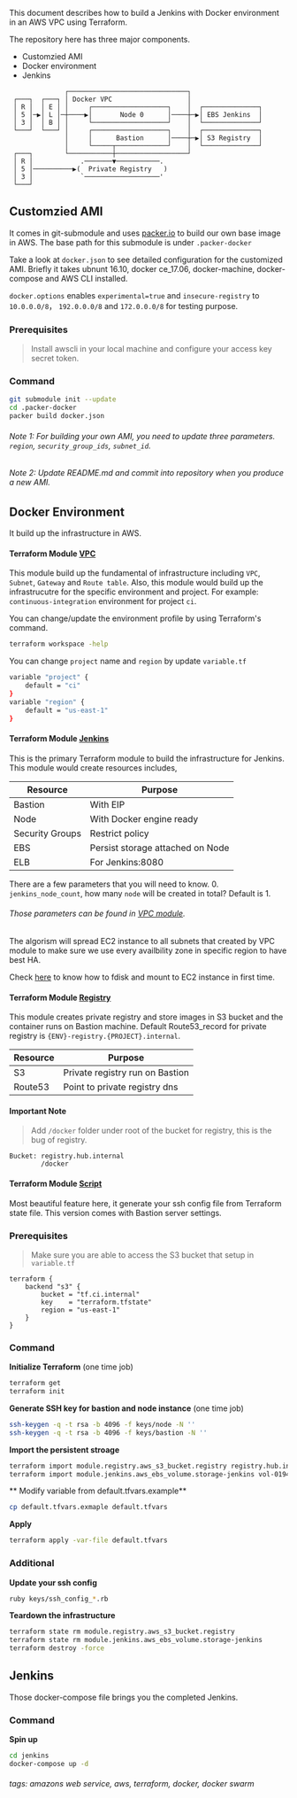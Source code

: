This document describes how to build a Jenkins with Docker environment in an AWS VPC using Terraform.

The repository here has three major components.

* Customzied AMI
* Docker environment
* Jenkins

```
              ┌──────────────────────────────┐                  
 ┌───┐  ┌───┐ │ Docker VPC                   │                  
 │ R │  │ E │ │     ┌───────────────────┐    │  ┌──────────────┐
 │ 5 │─▶│ L │─┼────▶│       Node 0      │────┼─▶│ EBS Jenkins  │
 │ 3 │  │ B │ │     └───────────────────┘    │  └──────────────┘
 └───┘  └───┘ │     ┌───────────────────┐    │  ┌──────────────┐
              │     │      Bastion      │────┼─▶│ S3 Registry  │
              │     └─────┬─────────────┘    │  └──────────────┘
 ┌───┐        └───────────┼──────────────────┘                  
 │ R │            .───────▼───────────.                         
 │ 5 │──────────▶(  Private Registry   )                        
 │ 3 │            `───────────────────'                         
 └───┘                                                          
```
## Customzied AMI
It comes in git-submodule and uses [packer.io](https://www.packer.io/) to build our own base image in AWS. The base path for this submodule is under `.packer-docker`

Take a look at `docker.json` to see detailed configuration for the customized AMI. Briefly it takes ubnunt 16.10, docker ce_17.06, docker-machine, docker-compose and AWS CLI installed.

`docker.options` enables `experimental=true` and `insecure-registry` to `10.0.0.0/8`， `192.0.0.0/8` and `172.0.0.0/8` for testing purpose.

### Prerequisites
> Install awscli in your local machine and configure your access key secret token.

### Command
```bash
git submodule init --update
cd .packer-docker
packer build docker.json
```

###### Note 1: For building your own AMI, you need to update three parameters. `region`, `security_group_ids`, `subnet_id`.
###### Note 2: Update README.md and commit into repository when you produce a new AMI.

## Docker Environment
It build up the infrastructure in AWS.
#### Terraform Module [VPC](https://github.com/lancekuo/tf-vpc)
This module build up the fundamental of infrastructure including `VPC`, `Subnet`, `Gateway` and `Route table`.
Also, this module would build up the infrastrucutre for the specific environment and project. For example: `continuous-integration` environment for project `ci`.

You can change/update the environment profile by using Terraform's command.
```bash
terraform workspace -help
```

You can change `project` name and `region` by update `variable.tf`
```bash
variable "project" {
    default = "ci"
}
variable "region" {
    default = "us-east-1"
}
```

#### Terraform Module [Jenkins](https://github.com/lancekuo/tf-jenkins)
This is the primary Terraform module to build the infrastructure for Jenkins. This module would create resources includes,

| Resource        | Purpose                          |
|-----------------|----------------------------------|
| Bastion         | With EIP                         |
| Node            | With Docker engine ready         |
| Security Groups | Restrict policy                  |
| EBS             | Persist storage attached on Node |
| ELB             | For Jenkins:8080                 |

There are a few parameters that you will need to know.
0. `jenkins_node_count`, how many `node` will be created in total? Default is 1.

###### Those parameters can be found in [VPC module](https://github.com/lancekuo/tf-vpc).

The algorism will spread EC2 instance to all subnets that created by VPC module to make sure we use every availbility zone in specific region to have best HA.

Check [here](https://github.com/lancekuo/tf-jenkins/blob/master/ebs.tf) to know how to fdisk and mount to EC2 instance in first time.

#### Terraform Module [Registry](https://github.com/lancekuo/tf-registry)
This module creates private registry and store images in S3 bucket and the container runs on Bastion machine.
Default Route53_record for private registry is `{ENV}-registry.{PROJECT}.internal`.

| Resource | Purpose                          |
|----------|----------------------------------|
| S3       | Private registry run on Bastion  |
| Route53  | Point to private registry dns    |

#### Important Note
> Add `/docker` folder under root of the bucket for registry, this is the bug of registry.
```hcl
Bucket: registry.hub.internal
        /docker
```

#### Terraform Module [Script](https://github.com/lancekuo/tf-tools)
Most beautiful feature here, it generate your ssh config file from Terraform state file.
This version comes with Bastion server settings.

### Prerequisites
> Make sure you are able to access the S3 bucket that setup in `variable.tf`
```hcl
terraform {
    backend "s3" {
        bucket = "tf.ci.internal"
        key    = "terraform.tfstate"
        region = "us-east-1"
    }
}
```

### Command
**Initialize Terraform**
(one time job)
```bash
terraform get
terraform init
```
**Generate SSH key for bastion and node instance**
(one time job)
```bash
ssh-keygen -q -t rsa -b 4096 -f keys/node -N ''
ssh-keygen -q -t rsa -b 4096 -f keys/bastion -N ''
```
**Import the persistent stroage**
```bash
terraform import module.registry.aws_s3_bucket.registry registry.hub.internal
terraform import module.jenkins.aws_ebs_volume.storage-jenkins vol-01940bea2da8fd949
```
** Modify variable from default.tfvars.example**
```bash
cp default.tfvars.exmaple default.tfvars
```
**Apply**
```bash
terraform apply -var-file default.tfvars
```

### Additional
**Update your ssh config**
```bash
ruby keys/ssh_config_*.rb
```

**Teardown the infrastructure**
```bash
terraform state rm module.registry.aws_s3_bucket.registry
terraform state rm module.jenkins.aws_ebs_volume.storage-jenkins
terraform destroy -force
```

## Jenkins
Those docker-compose file brings you the completed Jenkins.

### Command
**Spin up**
```bash
cd jenkins
docker-compose up -d
```

###### tags: amazons web service, aws, terraform, docker, docker swarm